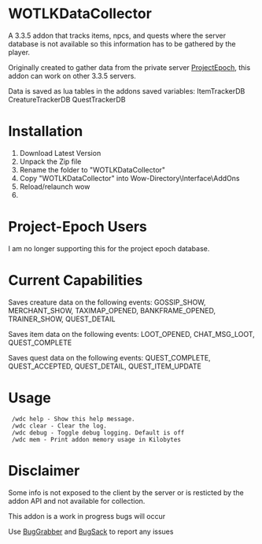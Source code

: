# WOTLKDataCollector
A 3.3.5 addon that tracks items, npcs, and quests where the server database is not available so this information has to be gathered by the player.

Originally created to gather data from the private server [ProjectEpoch](https://www.project-epoch.net/), this addon can work on other 3.3.5 servers.

Data is saved as lua tables in the addons saved variables: ItemTrackerDB CreatureTrackerDB QuestTrackerDB

# Installation

   1. Download Latest Version
   2. Unpack the Zip file
   3. Rename the folder to "WOTLKDataCollector"
   4. Copy "WOTLKDataCollector" into Wow-Directory\Interface\AddOns
   5. Reload/relaunch wow
   6. 
# Project-Epoch Users
I am no longer supporting this for the project epoch database.

# Current Capabilities
Saves creature data on the following events:
GOSSIP_SHOW, MERCHANT_SHOW, TAXIMAP_OPENED, BANKFRAME_OPENED, TRAINER_SHOW, QUEST_DETAIL

Saves item data on the following events:
LOOT_OPENED, CHAT_MSG_LOOT, QUEST_COMPLETE

Saves quest data on the following events:
QUEST_COMPLETE,  QUEST_ACCEPTED, QUEST_DETAIL, QUEST_ITEM_UPDATE

# Usage
 ```
  /wdc help - Show this help message.
  /wdc clear - Clear the log.
  /wdc debug - Toggle debug logging. Default is off
  /wdc mem - Print addon memory usage in Kilobytes
  ```
# Disclaimer

Some info is not exposed to the client by the server or is resticted by the addon API and not available for collection.

This addon is a work in progress bugs will occur

Use [BugGrabber](https://www.curseforge.com/wow/addons/bug-grabber/files/all?page=1&pageSize=20&version=3.3.5) and [BugSack](https://www.curseforge.com/wow/addons/bugsack/files/all?page=1&pageSize=20&version=3.3.5) to report any issues

